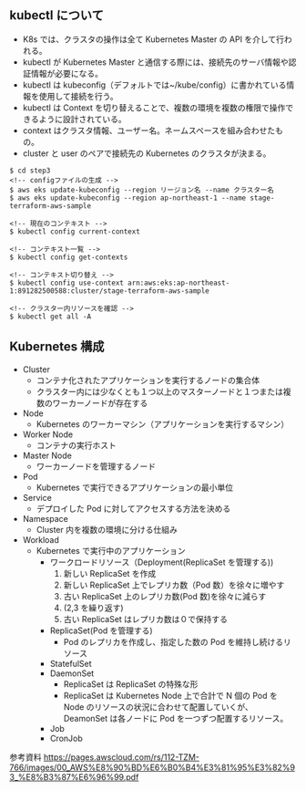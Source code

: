 ## kubectl について

- K8s では、クラスタの操作は全て Kubernetes Master の API を介して行われる。
- kubectl が Kubernetes Master と通信する際には、接続先のサーバ情報や認証情報が必要になる。
- kubectl は kubeconfig（デフォルトでは~/kube/config）に書かれている情報を使用して接続を行う。
- kubectl は Context を切り替えることで、複数の環境を複数の権限で操作できるように設計されている。
- context はクラスタ情報、ユーザー名。ネームスペースを組み合わせたもの。
- cluster と user のペアで接続先の Kubernetes のクラスタが決まる。

```
$ cd step3
<!-- configファイルの生成 -->
$ aws eks update-kubeconfig --region リージョン名 --name クラスター名
$ aws eks update-kubeconfig --region ap-northeast-1 --name stage-terraform-aws-sample

<!-- 現在のコンテキスト -->
$ kubectl config current-context

<!-- コンテキスト一覧 -->
$ kubectl config get-contexts

<!-- コンテキスト切り替え -->
$ kubectl config use-context arn:aws:eks:ap-northeast-1:891282500588:cluster/stage-terraform-aws-sample

<!-- クラスター内リソースを確認 -->
$ kubectl get all -A
```

## Kubernetes 構成

- Cluster
  - コンテナ化されたアプリケーションを実行するノードの集合体
  - クラスター内には少なくとも１つ以上のマスターノードと１つまたは複数のワーカーノードが存在する
- Node
  - Kubernetes のワーカーマシン（アプリケーションを実行するマシン）
- Worker Node
  - コンテナの実行ホスト
- Master Node
  - ワーカーノードを管理するノード
- Pod
  - Kubernetes で実行できるアプリケーションの最小単位
- Service
  - デプロイした Pod に対してアクセスする方法を決める
- Namespace
  - Cluster 内を複数の環境に分ける仕組み
- Workload
  - Kubernetes で実行中のアプリケーション
    - ワークロードリソース（Deployment(ReplicaSet を管理する))
      1. 新しい ReplicaSet を作成
      2. 新しい ReplicaSet 上でレプリカ数（Pod 数）を徐々に増やす
      3. 古い ReplicaSet 上のレプリカ数(Pod 数)を徐々に減らす
      4. (2,3 を繰り返す)
      5. 古い ReplicaSet はレプリカ数は０で保持する
    - ReplicaSet(Pod を管理する)
      - Pod のレプリカを作成し、指定した数の Pod を維持し続けるリソース
    - StatefulSet
    - DaemonSet
      - ReplicaSet は ReplicaSet の特殊な形
      - ReplicaSet は Kubernetes Node 上で合計で N 個の Pod を Node のリソースの状況に合わせて配置していくが、DeamonSet は各ノードに Pod を一つずつ配置するリソース。
    - Job
    - CronJob

参考資料
https://pages.awscloud.com/rs/112-TZM-766/images/00_AWS%E8%90%BD%E6%B0%B4%E3%81%95%E3%82%93_%E8%B3%87%E6%96%99.pdf
